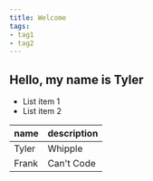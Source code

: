 ```yaml
---
title: Welcome
tags:
- tag1
- tag2
---
```


## Hello, my name is Tyler

* List item 1
* List item 2

| name | description |
| ----- | ------------ |
| Tyler | Whipple |
| Frank | Can't Code |
